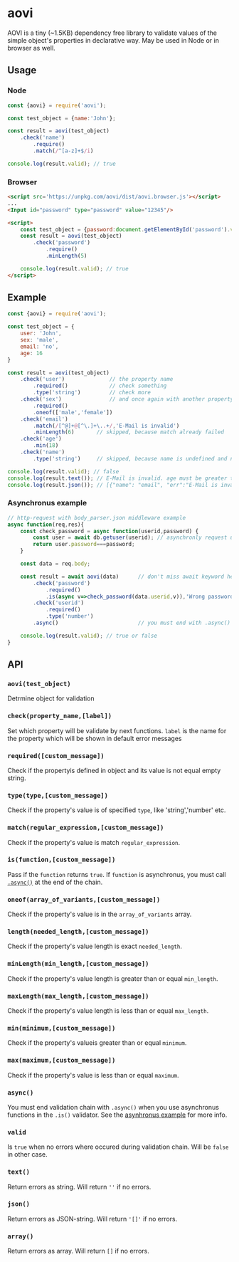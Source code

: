 # aovi

AOVI is a tiny (~1.5KB) dependency free library to validate values of the simple object's properties in declarative way. May be used in Node or in browser as well.

## Usage

### Node
```js
const {aovi} = require('aovi');

const test_object = {name:'John'};

const result = aovi(test_object)
    .check('name')
        .require()
        .match(/^[a-z]+$/i)

console.log(result.valid); // true
```

### Browser
```html
<script src='https://unpkg.com/aovi/dist/aovi.browser.js'></script>
...
<Input id="password" type="password" value="12345"/>

<script>
    const test_object = {password:document.getElementById('password').value};
    const result = aovi(test_object)
        .check('password')
            .require()
            .minLength(5)

    console.log(result.valid); // true
</script>
```


## Example

```js
const {aovi} = require('aovi');

const test_object = {
    user: 'John',
    sex: 'male',
    email: 'no',
    age: 16
}

const result = aovi(test_object)
    .check('user')              // the property name
        .required()             // check something
        .type('string')         // check more
    .check('sex')               // and once again with another property
        .required()
        .oneof(['male','female'])
    .check('email')
        .match(/[^@]+@[^\.]+\..+/,'E-Mail is invalid')
        .minLength(6)       // skipped, because match already failed
    .check('age')
        .min(18)
    .check('name')
        .type('string')     // skipped, because name is undefined and not required     

console.log(result.valid); // false
console.log(result.text()); // E-Mail is invalid. age must be greater than 18.
console.log(result.json()); // [{"name": "email", "err":"E-Mail is invalid"},{"name": "age", "err":"age must be greater than 18"}]
```
### Asynchronus example
```js
// http-request with body_parser.json middleware example
async function(req,res){
    const check_password = async function(userid,password) {
        const user = await db.getuser(userid); // asynchronly request user from db 
        return user.password===password;
    }

    const data = req.body;

    const result = await aovi(data)      // don't miss await keyword here
        .check('password')
            .required()    
            .is(async v=>check_password(data.userid,v)),'Wrong password')
        .check('userid')
            .required()
            .type('number')
        .async()                         // you must end with .async() function

    console.log(result.valid); // true or false
}

```



## API

### `aovi(test_object)`

Detrmine object for validation

### `check(property_name,[label])`

Set which property will be validate by next functions. `label` is the name for the property which will be shown in default error messages

### `required([custom_message])`

Check if the propertyis defined in object and its value is not equal empty string. 

### `type(type,[custom_message])`

Check if the property's value is of specified `type`, like 'string','number' etc. 

### `match(regular_expression,[custom_message])`

Check if the property's value is match `regular_expression`.

### `is(function,[custom_message])`

Pass if the `function` returns `true`. If `function` is asynchronus, you must call [`.async()`](#async) at the end of the chain.

### `oneof(array_of_variants,[custom_message])`

Check if the property's value is in the `array_of_variants` array.

### `length(needed_length,[custom_message])`

Check if the property's value length is exact `needed_length`.

### `minLength(min_length,[custom_message])`

Check if the property's value length is greater than or equal `min_length`.

### `maxLength(max_length,[custom_message])`

Check if the property's value length is less than or equal `max_length`.

### `min(minimum,[custom_message])`

Check if the property's valueis greater than or equal `minimum`.

### `max(maximum,[custom_message])`

Check if the property's value is less than or equal `maximum`.

### `async()`

You must end validation chain with `.async()` when you use asynchronus functions in the `.is()` validator. See the [asynhronus example](#asynchronus-example) for more info.

### `valid`

Is `true` when no errors where occured during validation chain. Will be `false` in other case.

### `text()`

Return errors as string. Will return `''` if no errors.

### `json()`

Return errors as JSON-string. Will return `'[]'` if no errors.

### `array()`

Return errors as array. Will return `[]` if no errors.